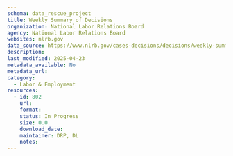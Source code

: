 ```yaml
---
schema: data_rescue_project 
title: Weekly Summary of Decisions
organization: National Labor Relations Board
agency: National Labor Relations Board
websites: nlrb.gov
data_source: https://www.nlrb.gov/cases-decisions/decisions/weekly-summaries-decisions
description: 
last_modified: 2025-04-23
metadata_available: No
metadata_url: 
category:
  - Labor & Employment 
resources:
  - id: 802
    url: 
    format: 
    status: In Progress
    size: 0.0
    download_date: 
    maintainer: DRP, DL
    notes: 
---
```

